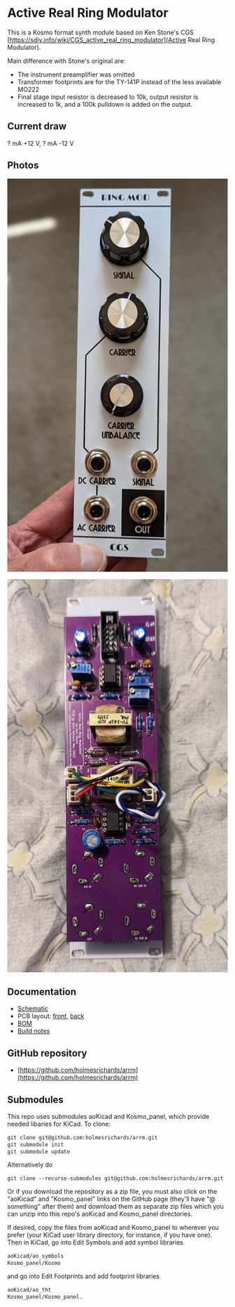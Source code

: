 # Active Real Ring Modulator

This is a Kosmo format synth module based on Ken Stone's CGS [https://sdiy.info/wiki/CGS_active_real_ring_modulator](Active Real Ring Modulator). 

Main difference with Stone's original are:

* The instrument preamplifier was omitted
* Transformer footprints are for the TY-141P instead of the less available MO222
* Final stage input resistor is decreased to 10k, output resistor is increased to 1k, and a 100k pulldown is added on the output.

## Current draw
? mA +12 V, ? mA -12 V


## Photos

![](Images/front.jpg)

![](Images/back.jpg)

## Documentation

* [Schematic](Docs/arrm.pdf)
* PCB layout: [front](Docs/arrm_layout_front.pdf), [back](Docs/arrm_layout_back.pdf)
* [BOM](Docs/arrm_bom.md)
* [Build notes](Docs/build.md)

## GitHub repository

* [https://github.com/holmesrichards/arrm](https://github.com/holmesrichards/arrm)

## Submodules

This repo uses submodules aoKicad and Kosmo_panel, which provide needed libaries for KiCad. To clone:

```
git clone git@github.com:holmesrichards/arrm.git
git submodule init
git submodule update
```


Alternatively do

```
git clone --recurse-submodules git@github.com:holmesrichards/arrm.git
```

Or if you download the repository as a zip file, you must also click on the "aoKicad" and "Kosmo\_panel" links on the GitHub page (they'll have "@ something" after them) and download them as separate zip files which you can unzip into this repo's aoKicad and Kosmo\_panel directories.

If desired, copy the files from aoKicad and Kosmo\_panel to wherever you prefer (your KiCad user library directory, for instance, if you have one). Then in KiCad, go into Edit Symbols and add symbol libraries 

```
aoKicad/ao_symbols
Kosmo_panel/Kosmo
```
and go into Edit Footprints and add footprint libraries 
```
aoKicad/ao_tht
Kosmo_panel/Kosmo_panel.
```
